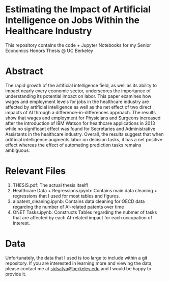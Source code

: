 # Estimating the Impact of Artificial Intelligence on Jobs Within the Healthcare Industry

This repository contains the code + Jupyter Notebooks for my Senior Economics Honors Thesis @ UC Berkeley

# Abstract
The rapid growth of the artificial intelligence field, as well as its ability to impact nearly every economic sector,
underscores the importance of understanding its potential impact on labor. This paper examines how wages and employment levels for jobs in the healthcare industry are affected by artificial intelligence as well as the net effect of two direct impacts of AI through a difference-in-differences approach. The results show that wages and employment for Physicians and Surgeons increased after the introduction of IBM Watson for healthcare applications in 2013 while no significant effect was found for Secretaries and Administrative Assistants in the healthcare industry. Overall, the results suggest that when artificial intelligence augments labor on decision tasks, it has a net positive effect whereas the effect of automating prediction tasks remains ambiguous.

# Relevant Files
1. THESIS.pdf: The actual thesis itself! 
2. Healthcare Data + Regressions.ipynb: Contains main data cleaning + regressions that I used for most tables and figures. 
3. aipatent_cleaning.ipynb: Contains data cleaning for OECD data regarding the number of AI-related patents over time
4. ONET Tasks.ipynb: Constructs Tables regarding the nubmer of tasks that are affected by each AI-related impact for each occupation of interest. 

# Data
Unfortunately, the data that I used is too large to include within a git repository. If you are interested in learning more and viewing the data, please contact me at sidsatya@berkeley.edu and I would be happy to provide it. 
